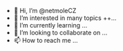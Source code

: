 - 👋 Hi, I’m @netmoleCZ
- 👀 I’m interested in many topics   ++...
- 🌱 I’m currently learning ...
- 💞️ I’m looking to collaborate on ...
- 📫 How to reach me ...

<!---
netmoleCZ/netmoleCZ is a ✨ special ✨ repository because its `README.md` (this file) appears on your GitHub profile.
You can click the Preview link to take a look at your changes.
--->

